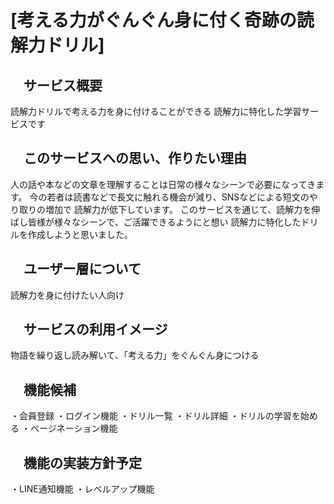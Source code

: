 # [考える力がぐんぐん身に付く奇跡の読解力ドリル]

## 　サービス概要
読解力ドリルで考える力を身に付けることができる
読解力に特化した学習サービスです

## 　このサービスへの思い、作りたい理由
人の話や本などの文章を理解することは日常の様々なシーンで必要になってきます。
今の若者は読書などで長文に触れる機会が減り、SNSなどによる短文のやり取りの増加で
読解力が低下しています。
このサービスを通じて、読解力を伸ばし皆様が様々なシーンで、ご活躍できるようにと想い
読解力に特化したドリルを作成しようと思いました。

## 　ユーザー層について
読解力を身に付けたい人向け

## 　サービスの利用イメージ
物語を繰り返し読み解いて、「考える力」をぐんぐん身につける

## 　機能候補
・会員登録
・ログイン機能
・ドリル一覧
・ドリル詳細
・ドリルの学習を始める
・ページネーション機能

## 　機能の実装方針予定
・LINE通知機能
・レベルアップ機能